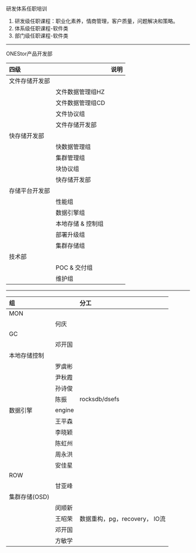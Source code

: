 研发体系任职培训
1. 研发级任职课程：职业化素养，情商管理，客户质量，问题解决和策略。
1. 体系级任职课程-软件类
1. 部门级任职课程-软件类

----

ONEStor产品开发部

|四级||说明|
|:-|:-|:-|
|文件存储开发部|||
||文件数据管理组HZ||
||文件数据管理组CD||
||文件协议组||
||文件存储开发部||
|快存储开发部|||
||快数据管理组||
||集群管理组||
||块协议组||
||快存储开发部||
|存储平台开发部|||
||性能组||
||数据引擎组||
||本地存储 & 控制组||
||部署升级组||
||集群存储组||
|技术部|||
||POC & 交付组||
||维护组||

----

|组||分工|
|:-|:-|:-|
|MON|||
||何庆||
|GC|||
||邓开国||
|本地存储控制|||
||罗虞彬||
||尹秋霞||
||孙诗俊||
||陈振|rocksdb/dsefs|
|数据引擎|engine||
||王平森||
||李晓颖||
||陈虹州||
||周永洪||
||安佳星||
|ROW||||
||甘亚峰||
|集群存储(OSD)|||
||闵顺新||
||王昭荣|数据重构，pg，recovery， IO流|
||邓开国||
||方敏学||
